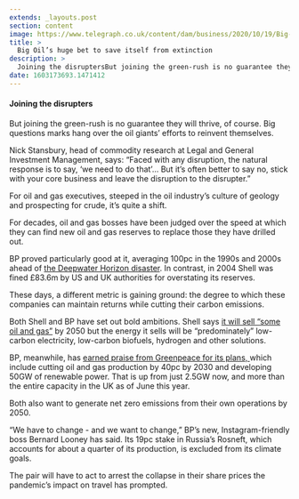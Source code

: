 ```yaml
--- 
extends: _layouts.post 
section: content 
image: https://www.telegraph.co.uk/content/dam/business/2020/10/19/Big-Oil-3-image_trans_NvBQzQNjv4BqVe9MDyUguKJ6jHXM6y_WU5Ati8lfakIPVnFiZKbz3Bo.jpg?impolicy=logo-overlay 
title: > 
  Big Oil’s huge bet to save itself from extinction 
description: > 
  Joining the disruptersBut joining the green-rush is no guarantee they will thrive, of course.Big questions marks hang over the oil giants’ efforts to reinvent themselves.For decades, oil and gas bosses have been judged over the speed at which they can find new oil and gas reserves to replace those they have drilled out.BP, meanwhile, has earned praise from Greenpeace for its plans, which include cutting oil and gas production by 40pc by 2030 and developing 50GW of renewable power.Its 19pc stake in Russia’s Rosneft, which accounts for about a quarter of its production, is excluded from its climate goals. 
date: 1603173693.1471412 
--- 
```

<div><h4>Joining the disrupters</h4>
<p>But joining the green-rush is no guarantee they will thrive, of course. Big questions marks hang over&#160;the oil giants&#8217; efforts&#160;to reinvent themselves.</p>
<p>Nick Stansbury, head of commodity research at Legal and General Investment Management, says:&#160;&#8220;Faced with any disruption, the natural response is to say, &#8216;we need to do that&#8217;... But it&#8217;s often better to say no, stick with your core business and leave the disruption to the disrupter.&#8221;</p>
<p>For oil and gas executives, steeped in the oil industry&#8217;s&#160;culture of geology and&#160;prospecting for&#160;crude, it&#8217;s quite a shift.</p>
<p>For decades, oil and gas bosses have been judged over the speed at which they can find new oil and gas reserves to replace those they have drilled out.</p>
<p>BP proved&#160;particularly good at it, averaging 100pc in the 1990s and 2000s ahead of <a href="https://www.telegraph.co.uk/business/2019/12/27/deepwater-horizon-disaster-helped-save-bp/">the Deepwater Horizon disaster</a>.&#160;In contrast, in&#160;2004 Shell was fined &#163;83.6m by US and UK authorities for overstating its reserves.</p>
<p>These days, a different metric is gaining ground: the degree to&#160;which these companies&#160;can maintain returns while cutting their carbon emissions.</p>
<p>Both Shell and BP have set out bold ambitions. Shell&#160;says <a href="https://www.thenational.ae/business/energy/shell-slashes-up-to-9-000-jobs-in-shift-towards-low-carbon-strategy-1.1086081">it will sell &#8220;some oil and gas&#8221;</a> by 2050 but the energy it sells will be &#8220;predominately&#8221; low-carbon electricity, low-carbon biofuels, hydrogen and other solutions.</p>
<p>BP, meanwhile, has <a href="https://www.telegraph.co.uk/business/2020/09/16/bp-drops-cluster-bomb-big-oil/">earned praise from Greenpeace for its plans, </a>which include cutting oil and gas production by 40pc by 2030 and developing 50GW of renewable power. That is&#160;up from just 2.5GW now, and more than the entire capacity in the UK as of June this year.</p>
<p>Both also want to generate net zero emissions from their own operations by 2050.</p>
<p>&#8220;We have to change - and we want to change,&#8221; BP&#8217;s new, Instagram-friendly boss Bernard Looney has said. Its 19pc stake in Russia&#8217;s Rosneft, which accounts for about a quarter of its&#160;production,&#160;is excluded from its climate goals.</p>
<p>The pair will have to act to arrest the collapse in their share prices the pandemic&#8217;s impact on travel has prompted.</p>
</div>